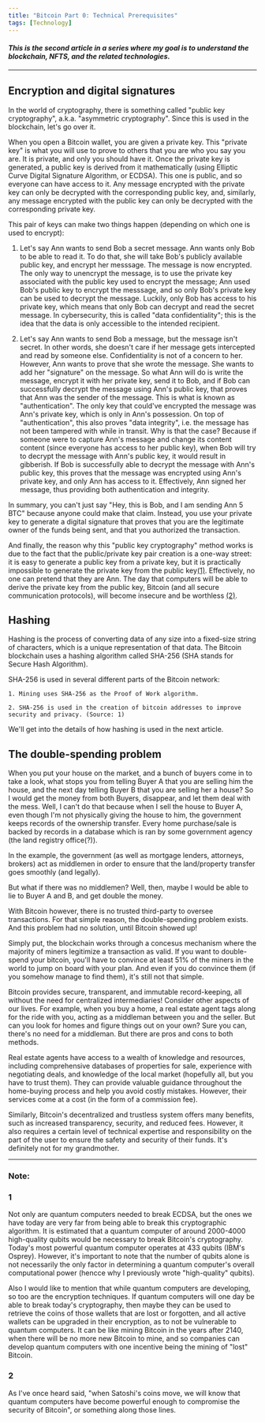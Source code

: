 ```yaml
---
title: "Bitcoin Part 0: Technical Prerequisites"
tags: [Technology]
---
```


#### _This is the second article in a series where my goal is to understand the blockchain, NFTS, and the related technologies._

----------------------------

## Encryption and digital signatures

In the world of cryptography, there is something called "public key cryptography", a.k.a. "asymmetric cryptography". Since this is used in the blockchain, let's go over it.

When you open a Bitcoin wallet, you are given a private key. This "private key" is what you will use to prove to others that you are who you say you are. It is private, and only you should have it. Once the private key is generated, a public key is derived from it mathematically (using Elliptic Curve Digital Signature Algorithm, or ECDSA). This one is public, and so everyone can have access to it. Any message encrypted with the private key can only be decrypted with the corresponding public key, and, similarly, any message encrypted with the public key can only be decrypted with the corresponding private key.

This pair of keys can make two things happen (depending on which one is used to encrypt):

1. Let's say Ann wants to send Bob a secret message. Ann wants only Bob to be able to read it. To do that, she will take Bob's publicly available public key, and encrypt her messsage. The message is now encrypted. The only way to unencrypt the message, is to use the private key associated with the public key used to encrypt the message; Ann used Bob's public key to encrypt the messsage, and so only Bob's private key can be used to decrypt the message. Luckily, only Bob has access to his private key, which means that only Bob can decrypt and read the secret message. In cybersecurity, this is called "data confidentiality"; this is the idea that the data is only accessible to the intended recipient.

2. Let's say Ann wants to send Bob a message, but the message isn't secret. In other words, she doesn't care if her message gets intercepted and read by someone else. Confidentiality is not of a concern to her. However, Ann wants to prove that she wrote the message. She wants to add her "signature" on the message. So what Ann will do is write the message, encrypt it with her private key, send it to Bob, and if Bob can successfully decrypt the message using Ann's public key, that proves that Ann was the sender of the message. This is what is known as "authentication". The only key that could've encrypted the message was Ann's private key, which is only in Ann's possession. On top of "authentication", this also proves "data integrity", i.e. the message has not been tampered with while in transit. Why is that the case? Because if someone were to capture Ann's message and change its content content (since everyone has access to her public key), when Bob will try to decrypt the message with Ann's public key, it would result in gibberish. If Bob is successfully able to decrypt the message with Ann's public key, this proves that the message was encrypted using Ann's private key, and only Ann has access to it. Effectively, Ann signed her message, thus providing both authentication and integrity. 

In summary, you can't just say "Hey, this is Bob, and I am sending Ann 5 BTC" because anyone could make that claim. Instead, you use your private key to generate a digital signature that proves that you are the legitimate owner of the funds being sent, and that you authorized the transaction.

And finally, the reason why this "public key cryptography" method works is due to the fact that the public/private key pair creation is a one-way street: it is easy to generate a public key from a private key, but it is practically impossible to generate the private key from the public key[(1)](#1). Effectively, no one can pretend that they are Ann. The day that computers will be able to derive the private key from the public key, Bitcoin (and all secure communication protocols), will become insecure and be worthless [(2)](#2).


## Hashing

Hashing is the process of converting data of any size into a fixed-size string of characters, which is a unique representation of that data. The Bitcoin blockchain uses a hashing algorithm called SHA-256 (SHA stands for Secure Hash Algorithm). 

SHA-256 is used in several different parts of the Bitcoin network:
    
    1. Mining uses SHA-256 as the Proof of Work algorithm.
    
    2. SHA-256 is used in the creation of bitcoin addresses to improve security and privacy. (Source: 1)

We'll get into the details of how hashing is used in the next article.

## The double-spending problem

When you put your house on the market, and a bunch of buyers come in to take a look, what stops you from telling Buyer A that you are selling him the house, and the next day telling Buyer B that you are selling her a house? So I would get the money from both Buyers, disappear, and let them deal with the mess. Well, I can't do that because when I sell the house to Buyer A, even though I'm not physically giving the house to him, the government keeps records of the ownership transfer. Every home purchase/sale is backed by records in a database which is ran by some government agency (the land registry office(?)). 

In the example, the government (as well as mortgage lenders, attorneys, brokers) act as middlemen in order to ensure that the land/property transfer goes smoothly (and legally). 

But what if there was no middlemen? Well, then, maybe I would be able to lie to Buyer A and B, and get double the money.

With Bitcoin however, there is no trusted third-party to oversee transactions. For that simple reason, the double-spending problem exists. And this problem had no solution, until Bitcoin showed up! 

Simply put, the blockchain works through a concesus mechanism where the majority of miners legitimize a transaction as valid. If you want to double-spend your bitcoin, you'll have to convince at least 51% of the miners in the world to jump on board with your plan. And even if you do convince them (if you somehow manage to find them), it's still not that simple.

Bitcoin provides secure, transparent, and immutable record-keeping, all without the need for centralized intermediaries! Consider other aspects of our lives. For example, when you buy a home, a real estate agent tags along for the ride with you, acting as a middleman between you and the seller. But can you look for homes and figure things out on your own? Sure you can, there's no need for a middleman. But there are pros and cons to both methods. 

Real estate agents have access to a wealth of knowledge and resources, including comprehensive databases of properties for sale, experience with negotiating deals, and knowledge of the local market (hopefully all, but you have to trust them). They can provide valuable guidance throughout the home-buying process and help you avoid costly mistakes. However, their services come at a cost (in the form of a commission fee). 

Similarly, Bitcoin's decentralized and trustless system offers many benefits, such as increased transparency, security, and reduced fees. However, it also requires a certain level of technical expertise and responsibility on the part of the user to ensure the safety and security of their funds. It's definitely not for my grandmother.


---

### Note:

### 1
Not only are quantum computers needed to break ECDSA, but the ones we have today are very far from being able to break this cryptographic algorithm. It is estimated that a quantum computer of around 2000-4000 high-quality qubits would be necessary to break Bitcoin's cryptography. Today's most powerful quantum computer operates at 433 qubits (IBM's Osprey). However, it's important to note that the number of qubits alone is not necessarily the only factor in determining a quantum computer's overall computational power (hencce why I previously wrote "high-quality" qubits).

Also I would like to mention that while quantum computers are developing, so too are the encryption techniques. If quantum computers will one day be able to break today's cryptography, then maybe they can be used to retrieve the coins of those wallets that are lost or forgotten, and all active wallets can be upgraded in their encryption, as to not be vulnerable to quantum computers. It can be like mining Bitcoin in the years after 2140, when there will be no more new Bitcoin to mine, and so companies can develop quantum computers with one incentive being the mining of "lost" Bitcoin.

### 2
As I've once heard said, "when Satoshi's coins move, we will know that quantum computers have become powerful enough to compromise the security of Bitcoin", or something along those lines. 
